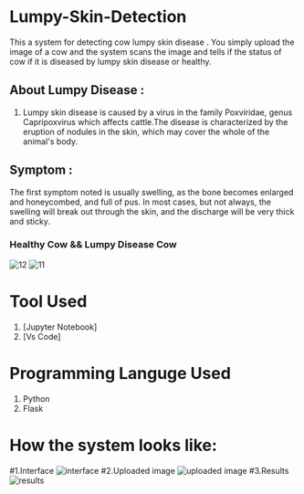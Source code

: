 # Lumpy-Skin-Detection
This a system for detecting cow lumpy skin disease . You simply upload the image of a cow and the system scans the image and tells if the status of cow if it is diseased by lumpy  skin disease or healthy.

## About Lumpy Disease :
1. Lumpy skin disease is caused by a virus in the family Poxviridae, genus Capripoxvirus which affects cattle.The disease is characterized by the eruption of nodules in the skin, which may cover the whole of the animal's body.

## Symptom :
The first symptom noted is usually swelling, as the bone becomes enlarged and honeycombed, and full of pus. In most cases, but not always, the swelling will break out through the skin, and the discharge will be very thick and sticky.

### Healthy  Cow && Lumpy Disease Cow
![12](https://user-images.githubusercontent.com/97348007/191251267-8528ca65-53ff-42ba-a7c7-fd8a58223935.jpg)
![11](https://user-images.githubusercontent.com/97348007/191251337-1dc64d96-f72d-4e4f-9666-9d9fef78826b.jpg)



# Tool Used

1. [Jupyter Notebook]
2. [Vs Code]



# Programming Languge Used

1. Python
2. Flask


# How the system looks like:
#1.Interface
![interface](https://user-images.githubusercontent.com/92367684/223968173-1b7edb36-f7b1-4e55-8ff0-13ca94d15cac.jpg)
#2.Uploaded image
![uploaded image](https://user-images.githubusercontent.com/92367684/223967443-4e8379a6-4f2b-4e26-aa2c-03cd7c8155ad.jpg)
#3.Results
![results](https://user-images.githubusercontent.com/92367684/223967429-a9ab93f0-1fad-42ae-93f0-67225a91e4fc.jpg)



